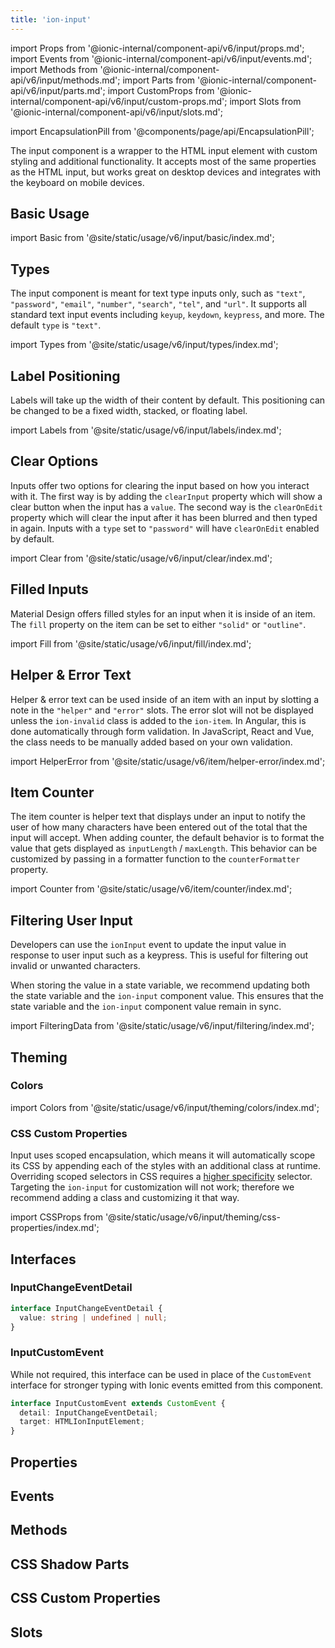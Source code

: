 ```yaml
---
title: 'ion-input'
---
```


import Props from '@ionic-internal/component-api/v6/input/props.md';
import Events from '@ionic-internal/component-api/v6/input/events.md';
import Methods from '@ionic-internal/component-api/v6/input/methods.md';
import Parts from '@ionic-internal/component-api/v6/input/parts.md';
import CustomProps from '@ionic-internal/component-api/v6/input/custom-props.md';
import Slots from '@ionic-internal/component-api/v6/input/slots.md';

<head>
  <title>ion-input: Custom Input Value Type Styling and CSS Properties</title>
  <meta
    name="description"
    content="ion-input is a wrapper to the HTML input element, with custom value type styling and functionality. It works on desktops and integrates with mobile keyboards."
  />
</head>

import EncapsulationPill from '@components/page/api/EncapsulationPill';

<EncapsulationPill type="scoped" />

The input component is a wrapper to the HTML input element with custom styling and additional functionality. It accepts most of the same properties as the HTML input, but works great on desktop devices and integrates with the keyboard on mobile devices.

## Basic Usage

import Basic from '@site/static/usage/v6/input/basic/index.md';

<Basic />

## Types

The input component is meant for text type inputs only, such as `"text"`, `"password"`, `"email"`, `"number"`, `"search"`, `"tel"`, and `"url"`. It supports all standard text input events including `keyup`, `keydown`, `keypress`, and more. The default `type` is `"text"`.

import Types from '@site/static/usage/v6/input/types/index.md';

<Types />

## Label Positioning

Labels will take up the width of their content by default. This positioning can be changed to be a fixed width, stacked, or floating label.

import Labels from '@site/static/usage/v6/input/labels/index.md';

<Labels />

## Clear Options

Inputs offer two options for clearing the input based on how you interact with it. The first way is by adding the `clearInput` property which will show a clear button when the input has a `value`. The second way is the `clearOnEdit` property which will clear the input after it has been blurred and then typed in again. Inputs with a `type` set to `"password"` will have `clearOnEdit` enabled by default.

import Clear from '@site/static/usage/v6/input/clear/index.md';

<Clear />

## Filled Inputs

Material Design offers filled styles for an input when it is inside of an item. The `fill` property on the item can be set to either `"solid"` or `"outline"`.

import Fill from '@site/static/usage/v6/input/fill/index.md';

<Fill />

## Helper & Error Text

Helper & error text can be used inside of an item with an input by slotting a note in the `"helper"` and `"error"` slots. The error slot will not be displayed unless the `ion-invalid` class is added to the `ion-item`. In Angular, this is done automatically through form validation. In JavaScript, React and Vue, the class needs to be manually added based on your own validation.

<!-- Reuse the playground from the Item directory -->

import HelperError from '@site/static/usage/v6/item/helper-error/index.md';

<HelperError />

## Item Counter

The item counter is helper text that displays under an input to notify the user of how many characters have been entered out of the total that the input will accept. When adding counter, the default behavior is to format the value that gets displayed as `inputLength` / `maxLength`. This behavior can be customized by passing in a formatter function to the `counterFormatter` property.

<!-- Reuse the playground from the Item directory -->

import Counter from '@site/static/usage/v6/item/counter/index.md';

<Counter />

## Filtering User Input

Developers can use the `ionInput` event to update the input value in response to user input such as a keypress. This is useful for filtering out invalid or unwanted characters.

When storing the value in a state variable, we recommend updating both the state variable and the `ion-input` component value. This ensures that the state variable and the `ion-input` component value remain in sync.

import FilteringData from '@site/static/usage/v6/input/filtering/index.md';

<FilteringData />

## Theming

### Colors

import Colors from '@site/static/usage/v6/input/theming/colors/index.md';

<Colors />

### CSS Custom Properties

Input uses scoped encapsulation, which means it will automatically scope its CSS by appending each of the styles with an additional class at runtime. Overriding scoped selectors in CSS requires a [higher specificity](https://developer.mozilla.org/en-US/docs/Web/CSS/Specificity) selector. Targeting the `ion-input` for customization will not work; therefore we recommend adding a class and customizing it that way.

import CSSProps from '@site/static/usage/v6/input/theming/css-properties/index.md';

<CSSProps />

## Interfaces

### InputChangeEventDetail

```typescript
interface InputChangeEventDetail {
  value: string | undefined | null;
}
```

### InputCustomEvent

While not required, this interface can be used in place of the `CustomEvent` interface for stronger typing with Ionic events emitted from this component.

```typescript
interface InputCustomEvent extends CustomEvent {
  detail: InputChangeEventDetail;
  target: HTMLIonInputElement;
}
```

## Properties

<Props />

## Events

<Events />

## Methods

<Methods />

## CSS Shadow Parts

<Parts />

## CSS Custom Properties

<CustomProps />

## Slots

<Slots />

